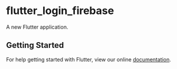 # flutter_login_firebase

A new Flutter application.

## Getting Started

For help getting started with Flutter, view our online
[documentation](https://flutter.io/).
